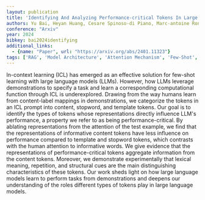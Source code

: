 ```yaml
---
layout: publication
title: 'Identifying And Analyzing Performance-critical Tokens In Large Language Models'
authors: Yu Bai, Heyan Huang, Cesare Spinoso-di Piano, Marc-antoine Rondeau, Sanxing Chen, Yang Gao, Jackie Chi Kit Cheung
conference: "Arxiv"
year: 2024
bibkey: bai2024identifying
additional_links:
  - {name: "Paper", url: "https://arxiv.org/abs/2401.11323"}
tags: ['RAG', 'Model Architecture', 'Attention Mechanism', 'Few-Shot', 'Prompting', 'In-Context Learning']
---
```

In-context learning (ICL) has emerged as an effective solution for few-shot
learning with large language models (LLMs). However, how LLMs leverage
demonstrations to specify a task and learn a corresponding computational
function through ICL is underexplored. Drawing from the way humans learn from
content-label mappings in demonstrations, we categorize the tokens in an ICL
prompt into content, stopword, and template tokens. Our goal is to identify the
types of tokens whose representations directly influence LLM's performance, a
property we refer to as being performance-critical. By ablating representations
from the attention of the test example, we find that the representations of
informative content tokens have less influence on performance compared to
template and stopword tokens, which contrasts with the human attention to
informative words. We give evidence that the representations of
performance-critical tokens aggregate information from the content tokens.
Moreover, we demonstrate experimentally that lexical meaning, repetition, and
structural cues are the main distinguishing characteristics of these tokens.
Our work sheds light on how large language models learn to perform tasks from
demonstrations and deepens our understanding of the roles different types of
tokens play in large language models.
